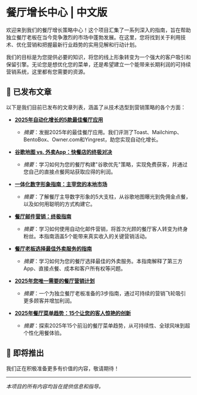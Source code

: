 # 餐厅增长中心 | 中文版

欢迎来到我们的餐厅增长策略中心！这个项目汇集了一系列深入的指南，旨在帮助独立餐厅老板在当今竞争激烈的市场中蓬勃发展。在这里，您将找到关于利用技术、优化营销和把握最新行业趋势的实用见解和行动计划。

我们的目标是为您提供必要的知识，将您的线上形象转变为一个强大的客户吸引和保留引擎。无论您是想优化您的菜单，还是希望建立一个能带来长期利润的可持续营销系统，这里都有您需要的资源。

## 🚀 已发布文章

以下是我们目前已发布的文章列表，涵盖了从技术选型到营销策略的各个方面：

- **[2025年自动化增长的5款最佳餐厅应用](./best-restaurant-apps-2025_zh.md)**
  - *摘要*：发掘2025年的最佳餐厅应用。我们评测了Toast、Mailchimp、BentoBox、Owner.com和Yingrest，助您实现自动化增长。

- **[谷歌地图 vs. 外卖App：快餐店的终极对决](./google-maps-restaurant-guide_zh.md)**
  - *摘要*：学习如何为您的餐厅构建"谷歌优先"策略，实现免费获客，并通过您自己的直接点餐网站获取应得的利润。

- **[一体化数字形象指南：主宰您的本地市场](./restaurant-digital-presence-guide_zh.md)**
  - *摘要*：了解餐厅主导数字形象的5大支柱，从谷歌地图曝光到免佣金点餐，以及如何用聪明的方式构建它。

- **[餐厅邮件营销：终极指南](./restaurant-email-marketing-guide_zh.md)**
  - *摘要*：学习如何使用自动化邮件营销，将首次光顾的餐厅客人转变为终身粉丝。本指南涵盖5个能带来真实收入的关键营销活动。

- **[餐厅老板选择最佳外卖服务的指南](./restaurant-food-delivery-service-guide_zh.md)**
  - *摘要*：学习如何为您的餐厅选择最佳的外卖服务。本指南解释了第三方App、直接点餐、成本和客户所有权等问题。

- **[2025年您唯一需要的餐厅营销计划](./restaurant-marketing-plan-2025_zh.md)**
  - *摘要*：一个为独立餐厅老板准备的3步指南，通过可持续的营销飞轮吸引更多顾客并增加利润。

- **[2025年餐厅菜单趋势：15个让您的客人惊艳的创新](./restaurant-menu-trends-2025_zh.md)**
  - *摘要*：探索2025年15个前沿的餐厅菜单趋势，从可持续性、全球风味到超个性化用餐体验。

## 🔮 即将推出

我们正在积极准备更多有价值的内容，敬请期待！

---

*本项目的所有内容均旨在提供信息和指导。* 